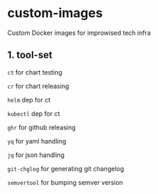 # custom-images

Custom Docker images for improwised tech infra

## 1. tool-set

`ct` for chart testing

`cr` for chart releasing

`helm` dep for ct

`kubectl` dep for ct

`ghr` for github releasing

`yq` for yaml handling

`jq` for json handling

`git-chglog` for generating git changelog

`semvertool` for bumping semver version
